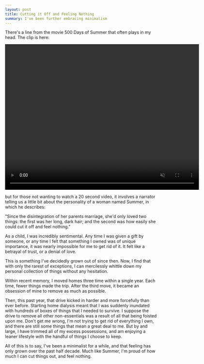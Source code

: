 ```yaml
---
layout: post
title: Cutting it Off and Feeling Nothing
summary: I've been further embracing minimalism
---
```


There's a line from the movie 500 Days of Summer that often plays in my head. The clip is here:

<video muted autoplay controls width="640" height="480">
    <source src="{{ site.url }}/img/hair.webm" type="video/webm">
</video>

but for those not wanting to watch a 20 second video, it involves a narrator telling us a little bit about the personality of a woman named Summer, in which he describes:

"Since the disintegration of her parents marriage, she'd only loved two things: the first was her long, dark hair; and the second was how easily she could cut it off and feel nothing."

As a child, I was incredibly sentimental. Any time I was given a gift by someone, or any time I felt that something I owned was of unique importance, it was nearly impossible for me to get rid of it. It felt like a betrayal of trust, or a denial of love.

This is something I've decidedly grown out of since then. Now, I find that with only the rarest of exceptions, I can mercilessly whittle down my personal collection of things without any hesitation.

Within recent memory, I moved homes three time within a single year. Each time, fewer things made the trip. After the third move, it became an obsession of mine to remove as much as possible.

Then, this past year, that drive kicked in harder and more forcefully than ever before. Starting home dialysis meant that I was suddenly inundated with hundreds of boxes of things that I needed to survive. I suppose the drive to remove all other non-essentials was a result of all that being foisted upon me. Don't get me wrong, I'm not trying to get rid of everything I own, and there are still some things that mean a great deal to me. But by and large, I have trimmed all of my excess possessions, and am enjoying a leaner lifestyle with the handful of things I choose to keep.

All of this is to say, I've been a minimalist for a while, and that feeling has only grown over the past half decade. Much like Summer, I'm proud of how much I can cut things out, and feel nothing.
